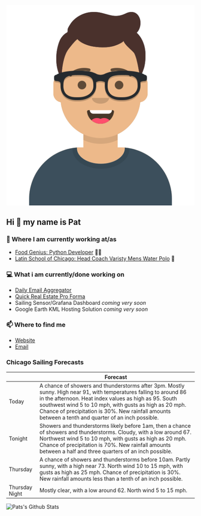 [![Social banner for p-j-falconer](https://raw.githubusercontent.com/P-J-FALCONER/P-J-FALCONER/master/assets/avataaars.svg)](https://patfalconer.com/)
## Hi :wave: my name is Pat

### 💼 Where I am currently working at/as
- [Food Genius: Python Developer](https://getfoodgenius.com/) 🍔🐍
- [Latin School of Chicago: Head Coach Varisty Mens Water Polo](https://www.latinschool.org/) 🤽


### 💻 What i am currently/done working on
 - [Daily Email Aggregator](https://github.com/P-J-FALCONER/dott_daily_mail)
 - [Quick Real Estate Pro Forma](https://github.com/P-J-FALCONER/henry)
 - Sailing Sensor/Grafana Dashboard *coming very soon*
 - Google Earth KML Hosting Solution *coming very soon*

### 📫 Where to find me
 - [Website](https://patfalconer.com/)
 - [Email](mailto:patrick.j.falconer@gmail.com)


### Chicago Sailing Forecasts
|   | Forecast  |
|---|---|
| Today | A chance of showers and thunderstorms after 3pm. Mostly sunny. High near 91, with temperatures falling to around 86 in the afternoon. Heat index values as high as 95. South southwest wind 5 to 10 mph, with gusts as high as 20 mph. Chance of precipitation is 30%. New rainfall amounts between a tenth and quarter of an inch possible. |
| Tonight | Showers and thunderstorms likely before 1am, then a chance of showers and thunderstorms. Cloudy, with a low around 67. Northwest wind 5 to 10 mph, with gusts as high as 20 mph. Chance of precipitation is 70%. New rainfall amounts between a half and three quarters of an inch possible. |
| Thursday | A chance of showers and thunderstorms before 10am. Partly sunny, with a high near 73. North wind 10 to 15 mph, with gusts as high as 25 mph. Chance of precipitation is 30%. New rainfall amounts less than a tenth of an inch possible. |
| Thursday Night | Mostly clear, with a low around 62. North wind 5 to 15 mph. |

![Pats's Github Stats](https://github-readme-stats.vercel.app/api?username=p-j-falconer&show_icons=true&theme=radical)

